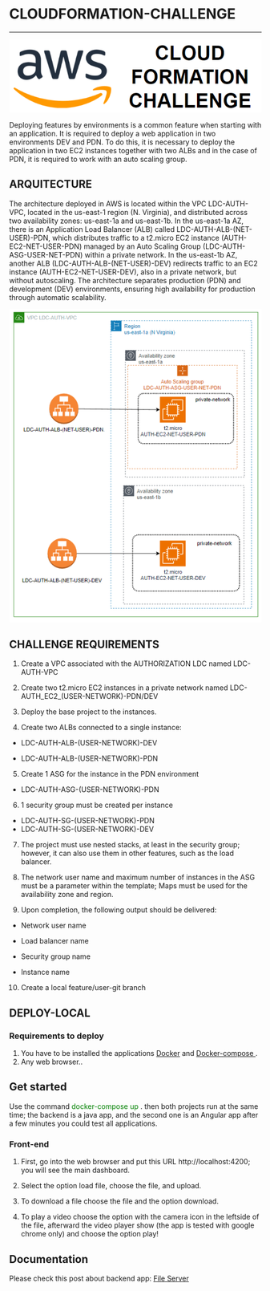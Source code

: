 # CLOUDFORMATION-CHALLENGE
<hr>

![Diagram](./arquitecture/images/main-title.png)
<p>
Deploying features by environments is a common feature when starting with an application. It is required to deploy a web application in two environments DEV and PDN. To do this, it is necessary to deploy the application in two EC2 instances together with two ALBs and in the case of PDN, it is required to work with an auto scaling group. </p> 

## ARQUITECTURE
The architecture deployed in AWS is located within the VPC LDC-AUTH-VPC, located in the us-east-1 region (N. Virginia), and distributed across two availability zones: us-east-1a and us-east-1b. In the us-east-1a AZ, there is an Application Load Balancer (ALB) called LDC-AUTH-ALB-(NET-USER)-PDN, which distributes traffic to a t2.micro EC2 instance (AUTH-EC2-NET-USER-PDN) managed by an Auto Scaling Group (LDC-AUTH-ASG-USER-NET-PDN) within a private network. In the us-east-1b AZ, another ALB (LDC-AUTH-ALB-(NET-USER)-DEV) redirects traffic to an EC2 instance (AUTH-EC2-NET-USER-DEV), also in a private network, but without autoscaling. The architecture separates production (PDN) and development (DEV) environments, ensuring high availability for production through automatic scalability.

![Diagram](./arquitecture/draw/draft-arq.png)



## CHALLENGE REQUIREMENTS
1. Create a VPC associated with the AUTHORIZATION LDC named LDC-AUTH-VPC
2. Create two t2.micro EC2 instances in a private network named LDC-AUTH_EC2_(USER-NETWORK)-PDN/DEV

3. Deploy the base project to the instances.

4. Create two ALBs connected to a single instance:

- LDC-AUTH-ALB-(USER-NETWORK)-DEV

- LDC-AUTH-ALB-(USER-NETWORK)-PDN

5. Create 1 ASG for the instance in the PDN environment
- LDC-AUTH-ASG-(USER-NETWORK)-PDN

6. 1 security group must be created per instance
- LDC-AUTH-SG-(USER-NETWORK)-PDN
- LDC-AUTH-SG-(USER-NETWORK)-DEV

7. The project must use nested stacks, at least in the security group; however, it can also use them in other features, such as the load balancer.
8. The network user name and maximum number of instances in the ASG must be a parameter within the template; Maps must be used for the availability zone and region.

9. Upon completion, the following output should be delivered:

- Network user name

- Load balancer name

- Security group name

- Instance name

10. Create a local feature/user-git branch

## DEPLOY-LOCAL

### Requirements to deploy 
1. You have to be installed the applications <a href="https://docs.docker.com/get-docker/"> Docker</a> and <a href="https://docs.docker.com/compose/install/"> Docker-compose </a>.
2. Any web browser..

## Get started
Use the command <font color="green"> docker-compose up </font>. then both projects run at the same time; the backend is a java app, and the second one is an Angular app after a few minutes you could test all applications.

### Front-end 
1. First, go into the web browser and put this URL http://localhost:4200; you will see the main dashboard.

2. Select the option load file, choose the file, and upload. 


3. To download a file choose the file and the option download. 

3. To play a video choose the option with the camera icon in the leftside of the file, afterward the video player show (the app is tested with google chrome only) and choose the option play!  



## Documentation
Please check this post about backend app:
<a href="https://thinksprograms.blogspot.com/2023/03/file-server.html" target="_blank">File Server</a>

